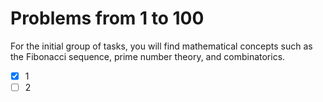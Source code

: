 # Problems from 1 to 100

For the initial group of tasks, you will find mathematical concepts such as the
Fibonacci sequence, prime number theory, and combinatorics.

- [x] 1
- [ ] 2
